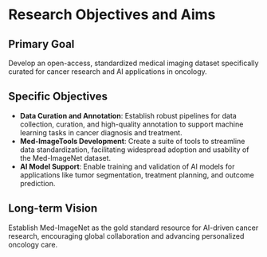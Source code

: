 # Research Objectives and Aims

## Primary Goal

Develop an open-access, standardized medical imaging dataset specifically
curated for cancer research and AI applications in oncology.

## Specific Objectives

- **Data Curation and Annotation**: Establish robust pipelines for data
  collection, curation, and high-quality annotation to support machine learning
  tasks in cancer diagnosis and treatment.
- **Med-ImageTools Development**: Create a suite of tools to streamline data
  standardization, facilitating widespread adoption and usability of the
  Med-ImageNet dataset.
- **AI Model Support**: Enable training and validation of AI models for
  applications like tumor segmentation, treatment planning, and outcome
  prediction.

## Long-term Vision

Establish Med-ImageNet as the gold standard resource for AI-driven cancer
research, encouraging global collaboration and advancing personalized oncology
care.
